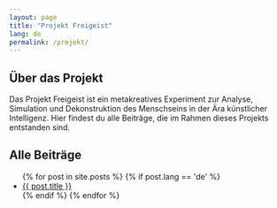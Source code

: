 ```yaml
---
layout: page
title: "Projekt Freigeist"
lang: de
permalink: /projekt/
---
```


<div class="overview">
    <h2>Über das Projekt</h2>
    <p>Das Projekt Freigeist ist ein metakreatives Experiment zur Analyse, Simulation und Dekonstruktion des Menschseins in der Ära künstlicher Intelligenz. Hier findest du alle Beiträge, die im Rahmen dieses Projekts entstanden sind.</p>
</div>

<section>
    <h2>Alle Beiträge</h2>
    <ul class="post-list">
        {% for post in site.posts %}
        {% if post.lang == 'de' %}
        <li><a href="{{ post.url | relative_url }}">{{ post.title }}</a></li>
        {% endif %}
        {% endfor %}
    </ul>
</section>